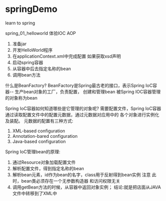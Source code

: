 # springDemo
learn to spring 

spring_01_helloworld 体验IOC AOP

1. 准备jar
2. 开发HelloWorld程序
3. 在applicationContext.xml中完成配置 如果获取xsd声明
4. 启动spring容器
5. 从容器中后去指定名称的bean
6. 调用bean方法

什么是BeanFactory?
BeanFactory是Spring最古老的接口，表示Spring IoC容器-- 生产bean对象的工厂，负责配置，
创建和管理bean
被Spring IOC容器管理的对象称为bean

Spring IoC容器如何知道哪些是它管理的对象呢?
需要配置文件，Spring IoC容器通过读取配置文件中的配置元数据，通过元数据对应用中的
各个对象进行实例化及装配。
元数据的配置有三种方式:
1. XML-based configuration
2. Annotation-bared configuration
3. Java-based configuration

Spring IoC管理bean的原理:
1. 通过Resource对象加载配置文件
2. 解析配置文件，得到指定名称的bean
3. 解析bean元素，id作为bean的名字，class用于反射得到bean实例
注意 此时，bean类必须存在一个无参数构造器 和访问权限无关
4. 调用getBean方法的时候，从容器中返回对象实例；
结论:就是把店面从JAVA文件中转移到了XML中


